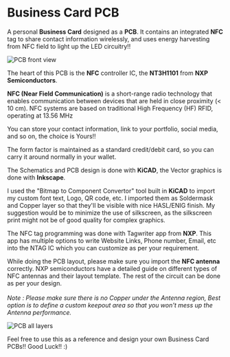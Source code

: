 # Business Card PCB
A personal <b>Business Card</b> designed as a <b>PCB</b>. It contains an integrated <b>NFC</b> tag to share contact information wirelessly, and uses energy harvesting from NFC field to light up the LED circuitry!! 

![PCB front view](https://user-images.githubusercontent.com/22257322/212734680-56e4b8f4-9d41-4294-b3af-e1afb594dcd1.png)

The heart of this PCB is the <b>NFC</b> controller IC, the <b>NT3H1101</b> from <b>NXP Semiconductors</b>.


<b>NFC (Near Field Communication)</b> is a short-range radio technology that enables communication between devices that are held in close proximity (< 10 cm). NFC systems are based on traditional High Frequency (HF) RFID, operating at 13.56 MHz

You can store your contact information, link to your portfolio, social media, and so on, the choice is Yours!!

The form factor is maintained as a standard credit/debit card, so you can carry it around normally in your wallet.

The Schematics and PCB design is done with <b>KiCAD</b>, the Vector graphics is done with <b>Inkscape</b>.

I used the "Bitmap to Component Convertor" tool built in <b>KiCAD</b> to import my custom font text, Logo, QR code, etc. I imported them as Soldermask and Copper layer so that they'll be visible with nice HASL/ENIG finish. 
My suggestion would be to minimize the use of silkscreen, as the silkscreen print might not be of good quality for complex graphics.

The NFC tag programming was done with Tagwriter app from <b>NXP</b>. This app has multiple options to write Website Links, Phone number, Email, etc into the NTAG IC which you can customize as per your requirement.

While doing the PCB layout, please make sure you import the <b>NFC antenna</b> correctly. NXP semiconductors have a detailed guide on different types of NFC antennas and their layout template. The rest of the circuit can be done as per your design. 
<br><br>
<i>Note : Please make sure there is no Copper under the Antenna region, Best option is to define a custom keepout area so that you won't mess up the Antenna performance.</i>
<br>

![PCB all layers](https://user-images.githubusercontent.com/22257322/212734785-63aa6574-54da-489c-9b91-a3fcea402cf9.png)

Feel free to use this as a reference and design your own Business Card PCBs!! Good Luck!! :)
 
